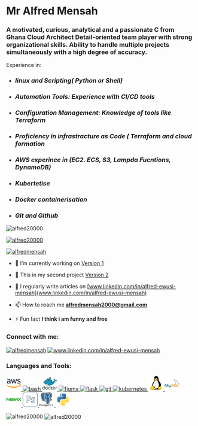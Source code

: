 <h1 align="left">Mr Alfred Mensah</h1>
<h3 align="left">A motivated, curious, analytical and a passionate C from Ghana Cloud Architect
Detail-oriented team player with strong organizational skills. 
Ability to handle multiple projects simultaneously with a high degree of accuracy.</h3>

Experience in:

- ### _linux and Scripting( Python or Shell)_
- ### _Automation Tools: Experience with CI/CD tools_
- ### _Configuration Management: Knowledge of tools like Terraform_
- ### _Proficiency in infrastracture as  Code ( Terraform and cloud formation_
- ### _AWS experince in (EC2. ECS, S3, Lampda Fucntions, DynamoDB)_
- ### _Kubertetise_
- ### _Docker containerisation_
- ### _Git and Github_

<p align="left"> <img src="https://komarev.com/ghpvc/?username=alfred20000&label=Profile%20views&color=0e75b6&style=flat" alt="alfred20000" /> </p>

<p align="left"> <a href="https://github.com/ryo-ma/github-profile-trophy"><img src="https://github-profile-trophy.vercel.app/?username=alfred20000" alt="alfred20000" /></a> </p>

<p align="left"> <a href="https://twitter.com/alfredmensah" target="blank"><img src="https://img.shields.io/twitter/follow/alfredmensah?logo=twitter&style=for-the-badge" alt="alfredmensah" /></a> </p>

- 🔭 I’m currently working on [Version 1](https://github.com/ALFRED20000/version1.git)

- 👯 This in my second project [Version 2](https://github.com/ALFRED20000/aws_version2.git)

- 📝 I regularly write articles on [www.linkedin.com/in/alfred-ewusi-mensah](www.linkedin.com/in/alfred-ewusi-mensah)

- 📫 How to reach me **alfredmensah2000@gmail.com**

- ⚡ Fun fact **I think i am funny and free**

<h3 align="left">Connect with me:</h3>
<p align="left">
<a href="https://twitter.com/alfredmensah" target="blank"><img align="center" src="https://raw.githubusercontent.com/rahuldkjain/github-profile-readme-generator/master/src/images/icons/Social/twitter.svg" alt="alfredmensah" height="30" width="40" /></a>
<a href="https://linkedin.com/in/www.linkedin.com/in/alfred-ewusi-mensah" target="blank"><img align="center" src="https://raw.githubusercontent.com/rahuldkjain/github-profile-readme-generator/master/src/images/icons/Social/linked-in-alt.svg" alt="www.linkedin.com/in/alfred-ewusi-mensah" height="30" width="40" /></a>
</p>

<h3 align="left">Languages and Tools:</h3>
<p align="left"> <a href="https://aws.amazon.com" target="_blank" rel="noreferrer"> <img src="https://raw.githubusercontent.com/devicons/devicon/master/icons/amazonwebservices/amazonwebservices-original-wordmark.svg" alt="aws" width="40" height="40"/> </a> <a href="https://www.gnu.org/software/bash/" target="_blank" rel="noreferrer"> <img src="https://www.vectorlogo.zone/logos/gnu_bash/gnu_bash-icon.svg" alt="bash" width="40" height="40"/> </a> <a href="https://www.docker.com/" target="_blank" rel="noreferrer"> <img src="https://raw.githubusercontent.com/devicons/devicon/master/icons/docker/docker-original-wordmark.svg" alt="docker" width="40" height="40"/> </a> <a href="https://www.figma.com/" target="_blank" rel="noreferrer"> <img src="https://www.vectorlogo.zone/logos/figma/figma-icon.svg" alt="figma" width="40" height="40"/> </a> <a href="https://flask.palletsprojects.com/" target="_blank" rel="noreferrer"> <img src="https://www.vectorlogo.zone/logos/pocoo_flask/pocoo_flask-icon.svg" alt="flask" width="40" height="40"/> </a> <a href="https://git-scm.com/" target="_blank" rel="noreferrer"> <img src="https://www.vectorlogo.zone/logos/git-scm/git-scm-icon.svg" alt="git" width="40" height="40"/> </a> <a href="https://kubernetes.io" target="_blank" rel="noreferrer"> <img src="https://www.vectorlogo.zone/logos/kubernetes/kubernetes-icon.svg" alt="kubernetes" width="40" height="40"/> </a> <a href="https://www.linux.org/" target="_blank" rel="noreferrer"> <img src="https://raw.githubusercontent.com/devicons/devicon/master/icons/linux/linux-original.svg" alt="linux" width="40" height="40"/> </a> <a href="https://www.mysql.com/" target="_blank" rel="noreferrer"> <img src="https://raw.githubusercontent.com/devicons/devicon/master/icons/mysql/mysql-original-wordmark.svg" alt="mysql" width="40" height="40"/> </a> <a href="https://www.nginx.com" target="_blank" rel="noreferrer"> <img src="https://raw.githubusercontent.com/devicons/devicon/master/icons/nginx/nginx-original.svg" alt="nginx" width="40" height="40"/> </a> <a href="https://www.photoshop.com/en" target="_blank" rel="noreferrer"> <img src="https://raw.githubusercontent.com/devicons/devicon/master/icons/photoshop/photoshop-line.svg" alt="photoshop" width="40" height="40"/> </a> <a href="https://www.postgresql.org" target="_blank" rel="noreferrer"> <img src="https://raw.githubusercontent.com/devicons/devicon/master/icons/postgresql/postgresql-original-wordmark.svg" alt="postgresql" width="40" height="40"/> </a> <a href="https://www.python.org" target="_blank" rel="noreferrer"> <img src="https://raw.githubusercontent.com/devicons/devicon/master/icons/python/python-original.svg" alt="python" width="40" height="40"/> </a> </p>

<p><img align="left" src="https://github-readme-stats.vercel.app/api/top-langs?username=alfred20000&show_icons=true&locale=en&layout=compact" alt="alfred20000" /></p>

<p>&nbsp;<img align="center" src="https://github-readme-stats.vercel.app/api?username=alfred20000&show_icons=true&locale=en" alt="alfred20000" /></p>

